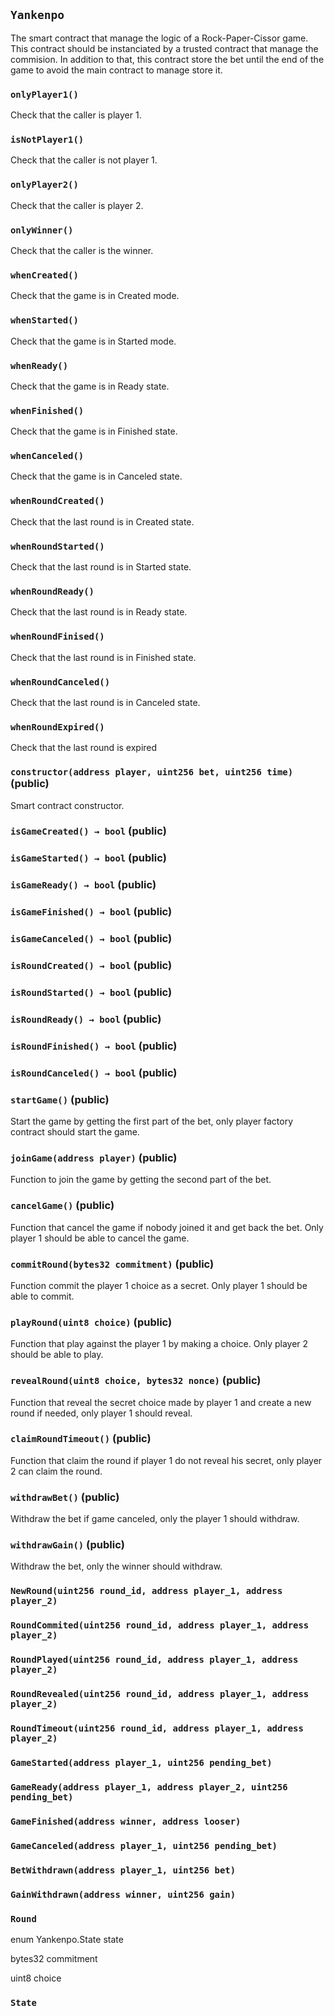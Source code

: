 ## `Yankenpo`



The smart contract that manage the logic of a Rock-Paper-Cissor game.
This contract should be instanciated by a trusted contract that manage the commision.
In addition to that, this contract store the bet until the end of the game 
to avoid the main contract to manage store it.

### `onlyPlayer1()`



Check that the caller is player 1.

### `isNotPlayer1()`



Check that the caller is not player 1.

### `onlyPlayer2()`



Check that the caller is player 2.

### `onlyWinner()`



Check that the caller is the winner.

### `whenCreated()`



Check that the game is in Created mode.

### `whenStarted()`



Check that the game is in Started mode.

### `whenReady()`



Check that the game is in Ready state.

### `whenFinished()`



Check that the game is in Finished state.

### `whenCanceled()`



Check that the game is in Canceled state.

### `whenRoundCreated()`



Check that the last round is in Created state.

### `whenRoundStarted()`



Check that the last round is in Started state.

### `whenRoundReady()`



Check that the last round is in Ready state.

### `whenRoundFinised()`



Check that the last round is in Finished state.

### `whenRoundCanceled()`



Check that the last round is in Canceled state.

### `whenRoundExpired()`



Check that the last round is expired


### `constructor(address player, uint256 bet, uint256 time)` (public)



Smart contract constructor.


### `isGameCreated() → bool` (public)





### `isGameStarted() → bool` (public)





### `isGameReady() → bool` (public)





### `isGameFinished() → bool` (public)





### `isGameCanceled() → bool` (public)





### `isRoundCreated() → bool` (public)





### `isRoundStarted() → bool` (public)





### `isRoundReady() → bool` (public)





### `isRoundFinished() → bool` (public)





### `isRoundCanceled() → bool` (public)





### `startGame()` (public)



Start the game by getting the first part of the bet,
only player factory contract should start the game.

### `joinGame(address player)` (public)



Function to join the game by getting the second part of the bet.


### `cancelGame()` (public)



Function that cancel the game if nobody joined it and get back the bet.
Only player 1 should be able to cancel the game.

### `commitRound(bytes32 commitment)` (public)



Function commit the player 1 choice as a secret.
Only player 1 should be able to commit.

### `playRound(uint8 choice)` (public)



Function that play against the player 1 by making a choice.
Only player 2 should be able to play.


### `revealRound(uint8 choice, bytes32 nonce)` (public)



Function that reveal the secret choice made by player 1 and create
a new round if needed, only player 1 should reveal.


### `claimRoundTimeout()` (public)



Function that claim the round if player 1 do not reveal his secret,
only player 2 can claim the round.

### `withdrawBet()` (public)



Withdraw the bet if game canceled, only the player 1 should withdraw.

### `withdrawGain()` (public)



Withdraw the bet, only the winner should withdraw.


### `NewRound(uint256 round_id, address player_1, address player_2)`





### `RoundCommited(uint256 round_id, address player_1, address player_2)`





### `RoundPlayed(uint256 round_id, address player_1, address player_2)`





### `RoundRevealed(uint256 round_id, address player_1, address player_2)`





### `RoundTimeout(uint256 round_id, address player_1, address player_2)`





### `GameStarted(address player_1, uint256 pending_bet)`





### `GameReady(address player_1, address player_2, uint256 pending_bet)`





### `GameFinished(address winner, address looser)`





### `GameCanceled(address player_1, uint256 pending_bet)`





### `BetWithdrawn(address player_1, uint256 bet)`





### `GainWithdrawn(address winner, uint256 gain)`






### `Round`


enum Yankenpo.State state


bytes32 commitment


uint8 choice



### `State`

















